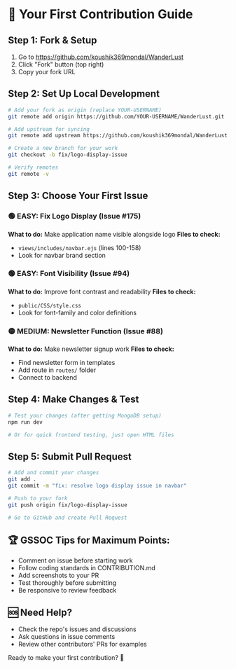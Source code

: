 # 🎯 Your First Contribution Guide

## Step 1: Fork & Setup
1. Go to https://github.com/koushik369mondal/WanderLust
2. Click "Fork" button (top right)
3. Copy your fork URL

## Step 2: Set Up Local Development
```bash
# Add your fork as origin (replace YOUR-USERNAME)
git remote add origin https://github.com/YOUR-USERNAME/WanderLust.git

# Add upstream for syncing
git remote add upstream https://github.com/koushik369mondal/WanderLust.git

# Create a new branch for your work
git checkout -b fix/logo-display-issue

# Verify remotes
git remote -v
```

## Step 3: Choose Your First Issue

### 🟢 EASY: Fix Logo Display (Issue #175)
**What to do:** Make application name visible alongside logo
**Files to check:** 
- `views/includes/navbar.ejs` (lines 100-158)
- Look for navbar brand section

### 🟢 EASY: Font Visibility (Issue #94)  
**What to do:** Improve font contrast and readability
**Files to check:**
- `public/CSS/style.css`
- Look for font-family and color definitions

### 🟡 MEDIUM: Newsletter Function (Issue #88)
**What to do:** Make newsletter signup work
**Files to check:**
- Find newsletter form in templates
- Add route in `routes/` folder
- Connect to backend

## Step 4: Make Changes & Test
```bash
# Test your changes (after getting MongoDB setup)
npm run dev

# Or for quick frontend testing, just open HTML files
```

## Step 5: Submit Pull Request
```bash
# Add and commit your changes
git add .
git commit -m "fix: resolve logo display issue in navbar"

# Push to your fork
git push origin fix/logo-display-issue

# Go to GitHub and create Pull Request
```

## 🏆 GSSOC Tips for Maximum Points:
- Comment on issue before starting work
- Follow coding standards in CONTRIBUTION.md  
- Add screenshots to your PR
- Test thoroughly before submitting
- Be responsive to review feedback

## 🆘 Need Help?
- Check the repo's issues and discussions
- Ask questions in issue comments
- Review other contributors' PRs for examples

Ready to make your first contribution? 🚀